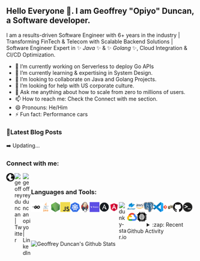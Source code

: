 ## Hello Everyone 👋. I am Geoffrey "Opiyo" Duncan, a Software developer.


I am a results-driven Software Engineer with 6+ years in the industry | Transforming FinTech & Telecom with Scalable Backend Solutions | Software Engineer Expert in ✨ _Java_ ✨ & ✨ _Golang_ ✨, Cloud Integration & CI/CD Optimization.

- 🔭 I’m currently working on Serverless to deploy Go APIs
- 🌱 I’m currently learning & expertising in System Design.
- 👯 I’m looking to collaborate on Java and Golang Projects.
- 🤔 I’m looking for help with US corporate culture.
- 💬 Ask me anything about how to scale from zero to millions of users.
- 📫 How to reach me: Check the Connect with me section.
- 😄 Pronouns: He/Him
- ⚡ Fun fact: Performance cars

### 📕Latest Blog Posts
➡️ Updating...

### Connect with me:
[<img align="left" alt="dunky-star.github.io" width="22px" src="https://raw.githubusercontent.com/iconic/open-iconic/master/svg/globe.svg" />][website]
[<img align="left" alt="geoffreyduncan | Twitter" width="22px" src="https://cdn.jsdelivr.net/npm/simple-icons@v3/icons/twitter.svg" />][twitter]
[<img align="left" alt="geoffreyduncanopiyo | LinkedIn" width="22px" src="https://cdn.jsdelivr.net/npm/simple-icons@v3/icons/linkedin.svg" />][linkedin]

<br />

### Languages and Tools:

[<img align="left" alt="Golang" width="26px" src="https://raw.githubusercontent.com/github/explore/80688e429a7d4ef2fca1e82350fe8e3517d3494d/topics/go/go.png" />][website]
[<img align="left" alt="Java" width="26px" src="https://raw.githubusercontent.com/github/explore/main/topics/java/java.png" />][website]
[<img align="left" alt="Node.js" width="26px" src="https://raw.githubusercontent.com/github/explore/80688e429a7d4ef2fca1e82350fe8e3517d3494d/topics/nodejs/nodejs.png" />][website]
[<img align="left" alt="JavaScript" width="26px" src="https://raw.githubusercontent.com/github/explore/80688e429a7d4ef2fca1e82350fe8e3517d3494d/topics/javascript/javascript.png" />][website]
[<img align="left" alt="Kubernetes" width="26px" src="https://raw.githubusercontent.com/github/explore/main/topics/kubernetes/kubernetes.png" />][website]
[<img align="left" alt="Jenkins" width="26px" src="https://raw.githubusercontent.com/github/explore/main/topics/jenkins/jenkins.png" />][website]
[<img align="left" alt="Terraform" width="26px" src="https://raw.githubusercontent.com/github/explore/main/topics/terraform/terraform.png" />][website]
[<img align="left" alt="Ansible" width="26px" src="https://raw.githubusercontent.com/github/explore/main/topics/ansible/ansible.png" />][website]
[<img align="left" alt="Angular" width="26px" src="https://raw.githubusercontent.com/github/explore/main/topics/angular/angular.png" />][website]
[<img align="left" alt="dunky-star.io" width="22px" src="https://simpleicons.org/icons/serverless.svg" />][website]
[<img align="left" alt="dunky-star.io" width="22px" src="https://raw.githubusercontent.com/github/explore/80688e429a7d4ef2fca1e82350fe8e3517d3494d/topics/docker/docker.png" />][website]
[<img align="left" alt="dunky-star.io" width="22px" src="https://raw.githubusercontent.com/github/explore/fbceb94436312b6dacde68d122a5b9c7d11f9524/topics/aws/aws.png" />][website]
[<img align="left" alt="postgresql" width="26px" src="https://raw.githubusercontent.com/github/explore/80688e429a7d4ef2fca1e82350fe8e3517d3494d/topics/postgresql/postgresql.png" />][website]
[<img align="left" alt="Visual Studio Code" width="26px" src="https://raw.githubusercontent.com/github/explore/80688e429a7d4ef2fca1e82350fe8e3517d3494d/topics/visual-studio-code/visual-studio-code.png" />][website]
[<img align="left" alt="Git" width="26px" src="https://raw.githubusercontent.com/github/explore/80688e429a7d4ef2fca1e82350fe8e3517d3494d/topics/git/git.png" />][website]
[<img align="left" alt="GitHub" width="26px" src="https://raw.githubusercontent.com/github/explore/78df643247d429f6cc873026c0622819ad797942/topics/github/github.png" />][website]
[<img align="left" alt="Terminal" width="26px" src="https://raw.githubusercontent.com/github/explore/80688e429a7d4ef2fca1e82350fe8e3517d3494d/topics/terminal/terminal.png" />][website]
[<img align="left" alt="GCP" width="26px" src="https://raw.githubusercontent.com/github/explore/main/topics/google-cloud/google-cloud.png" />][website]
[<img align="left" alt="Machine Learning" width="26px" src="https://raw.githubusercontent.com/github/explore/main/topics/machine-learning/machine-learning.png" />][website]

<br />
<br />
<br />

<details>
  <summary>:zap: Recent Github Activity</summary>
  
<!--START_SECTION:activity-->
1. ❗️ Opened issue 
2. 🎉 Merged PR 
3. 🎉 Merged PR 
4. 🎉 Merged PR 
<!--END_SECTION:activity-->
</details>

<br />

<img align="left" alt="Geoffrey Duncan's Github Stats" src="https://github-readme-stats.vercel.app/api?username=dunky-star&show_icons=true&hide_border=true" />

<br />
<br />
  
[website]: https://dunky-star.github.io/
[twitter]: https://x.com/dunky2012
[linkedin]: www.linkedin.com/in/geoffrey-duncan-opiyo

